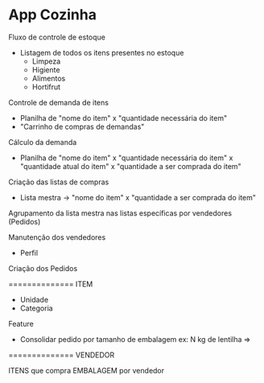 # App Cozinha

Fluxo de controle de estoque

- Listagem de todos os itens presentes no estoque
  - Limpeza
  - Higiente
  - Alimentos
  - Hortifrut

Controle de demanda de itens

- Planilha de "nome do item" x "quantidade necessária do item"
- "Carrinho de compras de demandas"

Cálculo da demanda

- Planilha de "nome do item" x "quantidade necessária do item" x "quantidade atual do item" x "quantidade a ser comprada do item"

Criação das listas de compras

- Lista mestra -> "nome do item" x "quantidade a ser comprada do item"

Agrupamento da lista mestra nas listas específicas por vendedores
(Pedidos)

Manutenção dos vendedores

- Perfil

Criação dos Pedidos

==============
ITEM

- Unidade
- Categoria

Feature

- Consolidar pedido por tamanho de embalagem
  ex: N kg de lentilha =>

==============
VENDEDOR

ITENS que compra
EMBALAGEM por vendedor
